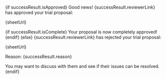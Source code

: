 {if successResult.isApproved}
Good news! {successResult.reviewerLink} has approved your trial proposal:

{sheetUrl}

{if successResult.isComplete}
Your proposal is now completely approved!
{endif}
{else}
{successResult.reviewerLink} has rejected your trial proposal:

{sheetUrl}

Reason: {successResult.reason}

You may want to discuss with them and see if their issues can be resolved.
{endif}

